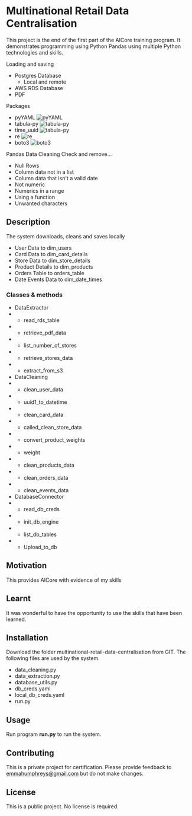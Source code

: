 # Multinational Retail Data Centralisation

This project is the end of the first part of the AICore training program. It demonstrates programming using Python Pandas using multiple Python technologies and skills.

Loading and saving
- Postgres Database 
    - Local and remote
- AWS RDS Database
- PDF

Packages 
- pyYAML ![pyYAML](https://img.shields.io/badge/pyYAML-brightgreen.svg)
- tabula-py ![tabula-py](https://img.shields.io/badge/tabula-py-brightgreen.svg)
- time_uuid ![tabula-py](https://img.shields.io/badge/time-uuid-brightgreen.svg)
- re ![re](https://img.shields.io/badge/re-brightgreen.svg)
- boto3 ![boto3](https://img.shields.io/badge/boto3-brightgreen.svg)

Pandas Data Cleaning
Check and remove...
- Null Rows
- Column data not in a list
- Column data that isn't a valid date
- Not numeric
- Numerics in a range
- Using a function
- Unwanted characters

## Description
The system downloads, cleans and saves locally
- User Data to dim_users
- Card Data to dim_card_details
- Store Data to dim_store_details
- Product Details to dim_products
- Orders Table to orders_table
- Date Events Data to dim_date_times

### Classes & methods
- DataExtractor
- - read_rds_table
- - retrieve_pdf_data
- - list_number_of_stores
- - retrieve_stores_data
- - extract_from_s3
- DataCleaning
- - clean_user_data
- - uuid1_to_datetime
- - clean_card_data
- - called_clean_store_data
- - convert_product_weights
- - weight
- - clean_products_data
- - clean_orders_data
- - clean_events_data
- DatabaseConnector
- - read_db_creds
- - init_db_engine
- - list_db_tables
- - Upload_to_db


## Motivation
This provides AICore with evidence of my skills

## Learnt
It was wonderful to have the opportunity to use the skills that have been learned. 

## Installation
Download the folder multinational-retail-data-centralisation from GIT. The following files are used by the system.
- data_cleaning.py
- data_extraction.py
- database_utils.py
- db_creds.yaml
- local_db_creds.yaml
- run.py

## Usage
Run program <b>run.py</b> to run the system.

## Contributing
This is a private project for certification. Please provide feedback to emmahumphreys@gmail.com but do not make changes. 

## License
This is a public project. No license is required. 